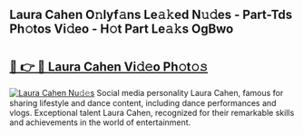 ## Laura Cahen O𝚗lyf𝚊ns Le𝚊𝚔ed N𝚞𝚍es - Part-Tds Ph𝚘tos Vi𝚍eo - H𝚘t Part Le𝚊𝚔s OgBwo

# <h2><a href="http://hf0ztc.feru.top/?c=Laura+Cahen">🔗 👉 🔴 Laura Cahen Vi𝚍𝚎o Ph𝚘t𝚘𝚜</a></h2>

[![Laura Cahen Nu𝚍𝚎s](https://i.imgur.com/0TWrTi3.gif)](http://hf0ztc.feru.top/?c=Laura+Cahen)
Social media personality Laura Cahen, famous for sharing lifestyle and dance content, including dance performances and vlogs. Exceptional talent Laura Cahen, recognized for their remarkable skills and achievements in the world of entertainment. 
